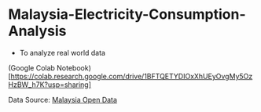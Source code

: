 # Malaysia-Electricity-Consumption-Analysis
- To analyze real world data

(Google Colab Notebook)[https://colab.research.google.com/drive/1BFTQETYDIOxXhUEyOvgMy5OzHzBW_h7K?usp=sharing]

Data Source: [Malaysia Open Data](https://www.data.gov.my/data/en_US/dataset/electricity-consumption-malaysia-monthly)
